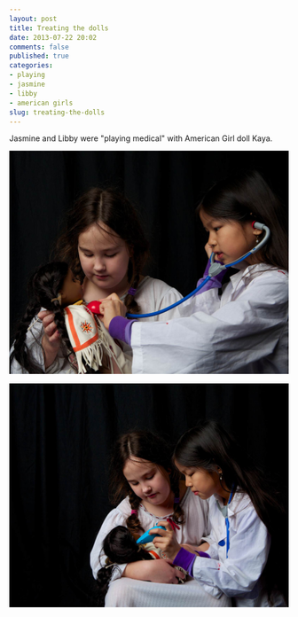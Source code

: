 ```yaml
---
layout: post
title: Treating the dolls
date: 2013-07-22 20:02
comments: false
published: true
categories:
- playing
- jasmine
- libby
- american girls
slug: treating-the-dolls
---
```

Jasmine and Libby were "playing medical" with American Girl doll Kaya.


![Treating the dolls](/assets/images/2013/2013-03-16/Playing-Medical-2013-03-16-at-10-29-45.jpg)


![Treating the dolls](/assets/images/2013/2013-03-16/Playing-Medical-2013-03-16-at-10-29-34.jpg)
